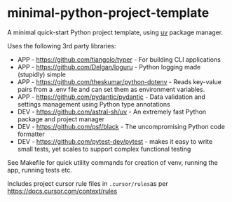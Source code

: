 # minimal-python-project-template

A minimal quick-start Python project template, using [uv](https://github.com/astral-sh/uv) package manager.

Uses the following 3rd party libraries:

- APP - https://github.com/tiangolo/typer - For building CLI applications
- APP - https://github.com/Delgan/loguru - Python logging made (stupidly) simple
- APP - https://github.com/theskumar/python-dotenv - Reads key-value pairs from a .env file and can set them as environment variables.
- APP - https://github.com/pydantic/pydantic - Data validation and settings management using Python type annotations
- DEV - https://github.com/astral-sh/uv - An extremely fast Python package and project manager
- DEV - https://github.com/psf/black - The uncompromising Python code formatter
- DEV - https://github.com/pytest-dev/pytest - makes it easy to write small tests, yet scales to support complex functional testing

See Makefile for quick utility commands for creation of venv, running the app, running tests etc.

Includes project cursor rule files in `.cursor/rules`as per https://docs.cursor.com/context/rules
